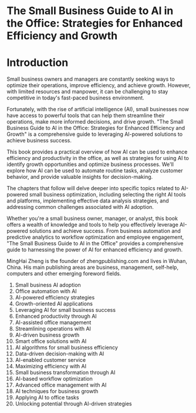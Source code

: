 # The Small Business Guide to AI in the Office: Strategies for Enhanced Efficiency and Growth

# Introduction

Small business owners and managers are constantly seeking ways to optimize their operations, improve efficiency, and achieve growth. However, with limited resources and manpower, it can be challenging to stay competitive in today's fast-paced business environment.

Fortunately, with the rise of artificial intelligence (AI), small businesses now have access to powerful tools that can help them streamline their operations, make more informed decisions, and drive growth. "The Small Business Guide to AI in the Office: Strategies for Enhanced Efficiency and Growth" is a comprehensive guide to leveraging AI-powered solutions to achieve business success.

This book provides a practical overview of how AI can be used to enhance efficiency and productivity in the office, as well as strategies for using AI to identify growth opportunities and optimize business processes. We'll explore how AI can be used to automate routine tasks, analyze customer behavior, and provide valuable insights for decision-making.

The chapters that follow will delve deeper into specific topics related to AI-powered small business optimization, including selecting the right AI tools and platforms, implementing effective data analysis strategies, and addressing common challenges associated with AI adoption.

Whether you're a small business owner, manager, or analyst, this book offers a wealth of knowledge and tools to help you effectively leverage AI-powered solutions and achieve success. From business automation and predictive analytics to workflow optimization and employee engagement, "The Small Business Guide to AI in the Office" provides a comprehensive guide to harnessing the power of AI for enhanced efficiency and growth.

MingHai Zheng is the founder of zhengpublishing.com and lives in Wuhan, China. His main publishing areas are business, management, self-help, computers and other emerging foreword fields.



1. Small business AI adoption
2. Office automation with AI
3. AI-powered efficiency strategies
4. Growth-oriented AI applications
5. Leveraging AI for small business success
6. Enhanced productivity through AI
7. AI-assisted office management
8. Streamlining operations with AI
9. AI-driven business growth
10. Smart office solutions with AI
11. AI algorithms for small business efficiency
12. Data-driven decision-making with AI
13. AI-enabled customer service
14. Maximizing efficiency with AI
15. Small business transformation through AI
16. AI-based workflow optimization
17. Advanced office management with AI
18. AI techniques for business growth
19. Applying AI to office tasks
20. Unlocking potential through AI-driven strategies
